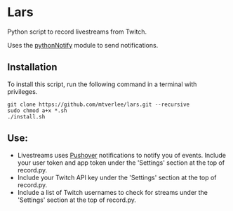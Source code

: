 # Lars
Python script to record livestreams from Twitch.

Uses the [pythonNotify](https://github.com/mtverlee/pythonNotify) module to send notifications.

## Installation
To install this script, run the following command in a terminal with privileges.
```
git clone https://github.com/mtverlee/lars.git --recursive
sudo chmod a+x *.sh
./install.sh
```

## Use:
- Livestreams uses [Pushover](https://pushover.net/) notifications to notify you of events. Include your user token and app token under the 'Settings' section at the top of record.py.
- Include your Twitch API key under the 'Settings' section at the top of record.py.
- Include a list of Twitch usernames to check for streams under the 'Settings' section at the top of record.py.
